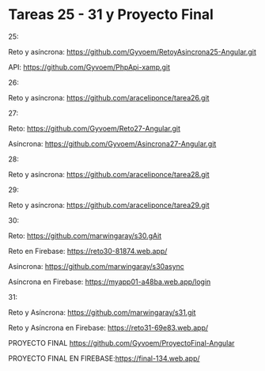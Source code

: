 # Tareas 25 - 31 y Proyecto Final

25:

Reto y asíncrona: https://github.com/Gyvoem/RetoyAsincrona25-Angular.git

API: https://github.com/Gyvoem/PhpApi-xamp.git

26:

Reto y asíncrona: https://github.com/araceliponce/tarea26.git

27:

Reto: https://github.com/Gyvoem/Reto27-Angular.git

Asíncrona: https://github.com/Gyvoem/Asincrona27-Angular.git

28:

Reto y asíncrona: https://github.com/araceliponce/tarea28.git

29:

Reto y asíncrona: https://github.com/araceliponce/tarea29.git

30:

Reto: https://github.com/marwingaray/s30.gAit

Reto en Firebase: https://reto30-81874.web.app/

Asincrona: https://github.com/marwingaray/s30async

Asíncrona en Firebase: https://myapp01-a48ba.web.app/login

31:

Reto y Asíncrona: https://github.com/marwingaray/s31.git

Reto y Asíncrona en Firebase: https://reto31-69e83.web.app/

PROYECTO FINAL https://github.com/Gyvoem/ProyectoFinal-Angular

PROYECTO FINAL EN FIREBASE:https://final-134.web.app/
